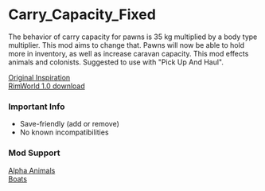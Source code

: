 # Carry_Capacity_Fixed
The behavior of carry capacity for pawns is 35 kg multiplied by a body type multiplier. This mod aims to change that. Pawns will now be able to hold more in inventory, as well as increase caravan capacity. This mod effects animals and colonists.
Suggested to use with "Pick Up And Haul".

[Original Inspiration](https://ludeon.com/forums/index.php?topic=47837.msg451757#msg451757)  
[RimWorld 1.0 download](https://github.com/DrZhivago1/carry-capacity-fix/releases/tag/v2.0)  

### Important Info
- Save-friendly (add or remove)  
- No known incompatibilities  

### Mod Support
[Alpha Animals](https://steamcommunity.com/sharedfiles/filedetails/?id=1541721856)  
[Boats](https://steamcommunity.com/sharedfiles/filedetails/?id=1931133197)  